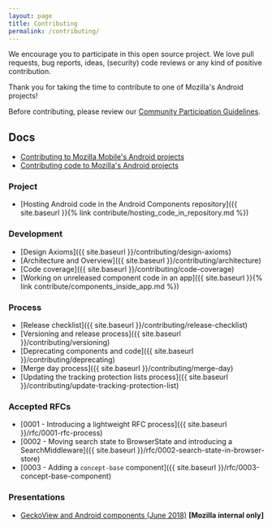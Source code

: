 ```yaml
---
layout: page
title: Contributing
permalink: /contributing/
---
```


We encourage you to participate in this open source project. We love pull requests, bug reports, ideas, (security) code reviews or any kind of positive contribution.

Thank you for taking the time to contribute to one of Mozilla's Android projects!

Before contributing, please review our [Community Participation Guidelines](https://www.mozilla.org/en-US/about/governance/policies/participation/).

## Docs

* [Contributing to Mozilla Mobile's Android projects](https://github.com/mozilla-mobile/shared-docs/blob/master/android/CONTRIBUTING.md)
* [Contributing code to Mozilla's Android projects](https://github.com/mozilla-mobile/shared-docs/blob/master/android/CONTRIBUTING_code.md)

### Project

* [Hosting Android code in the Android Components repository]({{ site.baseurl }}{% link contribute/hosting_code_in_repository.md %})

### Development

* [Design Axioms]({{ site.baseurl }}/contributing/design-axioms)
* [Architecture and Overview]({{ site.baseurl }}/contributing/architecture)
* [Code coverage]({{ site.baseurl }}/contributing/code-coverage)
* [Working on unreleased component code in an app]({{ site.baseurl }}{% link contribute/components_inside_app.md %})

### Process

* [Release checklist]({{ site.baseurl }}/contributing/release-checklist)
* [Versioning and release process]({{ site.baseurl }}/contributing/versioning)
* [Deprecating components and code]({{ site.baseurl }}/contributing/deprecating)
* [Merge day process]({{ site.baseurl }}/contributing/merge-day)
* [Updating the tracking protection lists process]({{ site.baseurl }}/contributing/update-tracking-protection-list)

### Accepted RFCs

* [0001 - Introducing a lightweight RFC process]({{ site.baseurl }}/rfc/0001-rfc-process)
* [0002 - Moving search state to BrowserState and introducing a SearchMiddleware]({{ site.baseurl }}/rfc/0002-search-state-in-browser-store)
* [0003 - Adding a `concept-base` component]({{ site.baseurl }}/rfc/0003-concept-base-component)

### Presentations

* [GeckoView and Android components (June 2018)](https://onlinexperiences.com/Launch/Event.htm?ShowKey=44908&DisplayItem=E271804) **[Mozilla internal only]**
